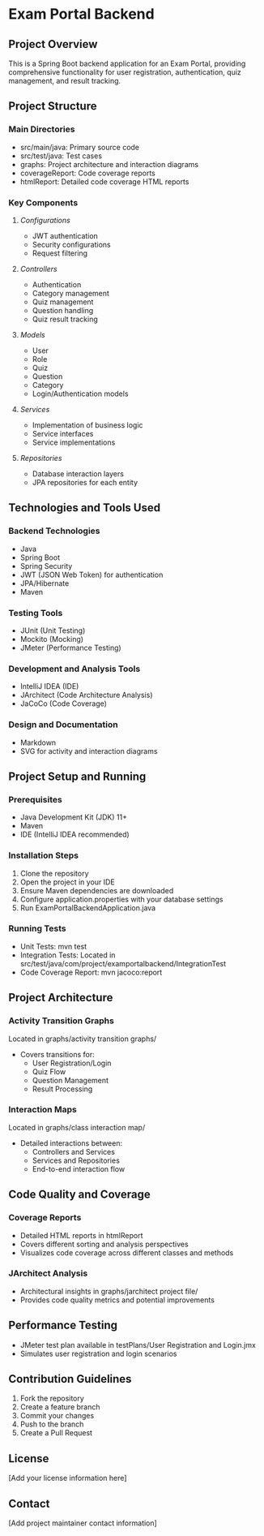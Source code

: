 # Exam Portal Backend

## Project Overview
This is a Spring Boot backend application for an Exam Portal, providing comprehensive functionality for user registration, authentication, quiz management, and result tracking.

## Project Structure

### Main Directories
- src/main/java: Primary source code
- src/test/java: Test cases
- graphs: Project architecture and interaction diagrams
- coverageReport: Code coverage reports
- htmlReport: Detailed code coverage HTML reports

### Key Components
1. *Configurations*
    - JWT authentication
    - Security configurations
    - Request filtering

2. *Controllers*
    - Authentication
    - Category management
    - Quiz management
    - Question handling
    - Quiz result tracking

3. *Models*
    - User
    - Role
    - Quiz
    - Question
    - Category
    - Login/Authentication models

4. *Services*
    - Implementation of business logic
    - Service interfaces
    - Service implementations

5. *Repositories*
    - Database interaction layers
    - JPA repositories for each entity

## Technologies and Tools Used

### Backend Technologies
- Java
- Spring Boot
- Spring Security
- JWT (JSON Web Token) for authentication
- JPA/Hibernate
- Maven

### Testing Tools
- JUnit (Unit Testing)
- Mockito (Mocking)
- JMeter (Performance Testing)

### Development and Analysis Tools
- IntelliJ IDEA (IDE)
- JArchitect (Code Architecture Analysis)
- JaCoCo (Code Coverage)

### Design and Documentation
- Markdown
- SVG for activity and interaction diagrams

## Project Setup and Running

### Prerequisites
- Java Development Kit (JDK) 11+
- Maven
- IDE (IntelliJ IDEA recommended)

### Installation Steps
1. Clone the repository
2. Open the project in your IDE
3. Ensure Maven dependencies are downloaded
4. Configure application.properties with your database settings
5. Run ExamPortalBackendApplication.java

### Running Tests
- Unit Tests: mvn test
- Integration Tests: Located in src/test/java/com/project/examportalbackend/IntegrationTest
- Code Coverage Report: mvn jacoco:report

## Project Architecture

### Activity Transition Graphs
Located in graphs/activity transition graphs/
- Covers transitions for:
    - User Registration/Login
    - Quiz Flow
    - Question Management
    - Result Processing

### Interaction Maps
Located in graphs/class interaction map/
- Detailed interactions between:
    - Controllers and Services
    - Services and Repositories
    - End-to-end interaction flow

## Code Quality and Coverage

### Coverage Reports
- Detailed HTML reports in htmlReport
- Covers different sorting and analysis perspectives
- Visualizes code coverage across different classes and methods

### JArchitect Analysis
- Architectural insights in graphs/jarchitect project file/
- Provides code quality metrics and potential improvements

## Performance Testing
- JMeter test plan available in testPlans/User Registration and Login.jmx
- Simulates user registration and login scenarios

## Contribution Guidelines
1. Fork the repository
2. Create a feature branch
3. Commit your changes
4. Push to the branch
5. Create a Pull Request

## License
[Add your license information here]

## Contact
[Add project maintainer contact information]